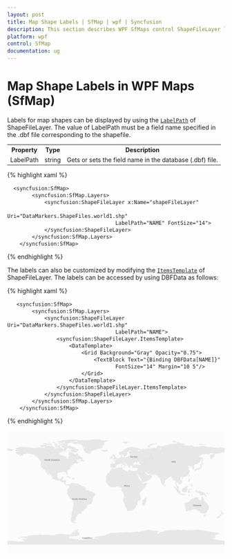 ```yaml
---
layout: post
title: Map Shape Labels | SfMap | wpf | Syncfusion
description: This section describes WPF SfMaps control ShapeFileLayer labels customization with LabelPath property.
platform: wpf
control: SfMap
documentation: ug
---
```


# Map Shape Labels in WPF Maps (SfMap)

Labels for map shapes can be displayed by using the [`LabelPath`](https://help.syncfusion.com/cr/wpf/Syncfusion.UI.Xaml.Maps.ShapeFileLayer.html#Syncfusion_UI_Xaml_Maps_ShapeFileLayer_LabelPath) of ShapeFileLayer. The value of LabelPath must be a field name specified in the .dbf file corresponding to the shapefile. 


<table>
<tr>
<th>
Property</th><th>
Type</th><th>
Description</th></tr>
<tr>
<td>
LabelPath</td><td>
string</td><td>
Gets or sets the field name in the database (.dbf) file.</td></tr>
</table>

{% highlight xaml %}

      <syncfusion:SfMap>
            <syncfusion:SfMap.Layers>
                <syncfusion:ShapeFileLayer x:Name="shapeFileLayer"   
                                       Uri="DataMarkers.ShapeFiles.world1.shp"                                                               
                                       LabelPath="NAME" FontSize="14">
                </syncfusion:ShapeFileLayer>
            </syncfusion:SfMap.Layers>
        </syncfusion:SfMap>

{% endhighlight %}

The labels can also be customized by modifying the [`ItemsTemplate`](https://help.syncfusion.com/cr/wpf/Syncfusion.UI.Xaml.Maps.ShapeFileLayer.html#Syncfusion_UI_Xaml_Maps_ShapeFileLayer_ItemsTemplate) of ShapeFileLayer. The labels can be accessed by using DBFData as follows:

{% highlight xaml %}

       <syncfusion:SfMap>
            <syncfusion:SfMap.Layers>
                <syncfusion:ShapeFileLayer Uri="DataMarkers.ShapeFiles.world1.shp"
                                       LabelPath="NAME">
                    <syncfusion:ShapeFileLayer.ItemsTemplate>
                        <DataTemplate>
                            <Grid Background="Gray" Opacity="0.75">
                                <TextBlock Text="{Binding DBFData[NAME]}"
                                       FontSize="14" Margin="10 5"/>
                            </Grid>
                        </DataTemplate>
                    </syncfusion:ShapeFileLayer.ItemsTemplate>
                </syncfusion:ShapeFileLayer>
            </syncfusion:SfMap.Layers>
        </syncfusion:SfMap>

{% endhighlight %}


![Maps control Shape labels](Map-Shape-Labels_images/Map-Shape-Labels_img1.png)



